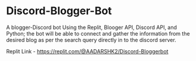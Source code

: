 # Discord-Blogger-Bot
A blogger-Discord bot
Using the Replit, Blooger API, Discord API, and Python; the bot will be able to connect and gather the information from the desired blog as per the search query directly in to the discord server.

Replit Link - https://replit.com/@AADARSHK2/Discord-Bloggerbot

